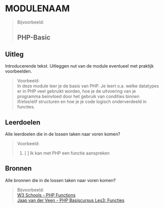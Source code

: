 
# MODULENAAM

> Bijvoorbeeld:  
>
> ## PHP-Basic

## Uitleg

Introducerende tekst. Uitleggen nut van de module eventueel met praktijk voorbeelden.
> Voorbeeld:  
> In deze module leer je de basis van PHP. Je leert o.a. welke datatypes er in PHP veel gebruikt worden, hoe je de uitvoering van je programma beinvloed door het gebruik van condities binnen if/else/elif structuren en hoe je je code logisch onderverdeeld in functies.  

## Leerdoelen

Alle leerdoelen die in de lossen taken naar voren komen?  
> Voorbeeld:
>
> 1. [ ] Ik kan met PHP een functie aanspreken

## Bronnen

Alle bronnen die in de lossen taken naar voren komen?
> Bijvoorbeeld:  
>[W3 Schools - PHP Functions](https://www.w3schools.com/php/php_functions.asp)  
>[Jaap van der Veen - PHP Basiscursus Les3: Functies](https://phpbasis.jaapvdveen.nl/basiscursus-php/les-3-inleiding-functies/)  
